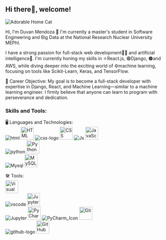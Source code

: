 ## Hi there👋, welcome!

![Adorable Home Cat](https://github.com/user-attachments/assets/6ce06de3-b9cb-45ec-900f-a4ed68c0bc6f)



Hi, I'm Duvan Mendoza 🌟
I'm currently a master's student in Software Engineering and Big Data at the National Research Nuclear University MEPhI.

I have a strong passion for full-stack web development👨‍💻 and artificial intelligence🤖. I'm currently honing my skills in ⚛React.js, 🟢Django, 🟠and AWS, while diving deeper into the exciting world of ⚙machine learning, focusing on tools like Scikit-Learn, Keras, and TensorFlow.

🎯 Career Objective:
My goal is to become a full-stack developer with expertise in Django, React, and Machine Learning—similar to a machine learning engineer. I firmly believe that anyone can learn to program with perseverance and dedication.

### Skills and Tools:
🖥️ Languages and Technologies:  
![html](https://github.com/user-attachments/assets/eca5f7d9-6668-4767-b04c-6160d83ffc65)
<img src="html.png" alt="HTML" width="40" height="40"/>
![css-logo](https://github.com/user-attachments/assets/d89c312d-d4c8-4dc7-9f5a-bfee94775100)
<img src="D:\iconos\HTML5_logo_and_wordmark.svg.png" alt="CSS" width="40" height="40"/> 
![Js](https://github.com/user-attachments/assets/9aa06f3e-f00f-44fb-9a78-173b4bcb3abf)
<img src="D:\iconos\JavaScript-logo.png" alt="JavaScript" width="40" height="40"/>  
![python](https://github.com/user-attachments/assets/0191e936-cb61-4ccb-9bf3-b84c5e0ab4fc)
<img src="D:\iconos\python-logo-only.png" alt="Python" width="40" height="40"/>  
![Mysql](https://github.com/user-attachments/assets/9c4f4169-ad08-4aea-92e1-6502658f1b2a)
<img src="D:\iconos\logo-mysql-170x115.png" alt="MySQL" width="40" height="40"/>  

🛠️ Tools:  
<img src="[URL_VSC_LOGO](https://i.pinimg.com/736x/fb/85/c9/fb85c996bc7b9a7280502cc7fab9e681.jpg)" alt="Visual Studio Code" width="40" height="40"/>  
![vscode](https://github.com/user-attachments/assets/e67646de-1022-48ff-8394-f9e83103d037)
<img src="[URL_JUPYTER_LOGO](https://upload.wikimedia.org/wikipedia/commons/3/38/Jupyter_logo.svg)" alt="Jupyter Notebook" width="40" height="40"/>  
![Jupyter](https://github.com/user-attachments/assets/cedddb03-cb47-4028-87c4-5bdea449bdba)
<img src="[URL_PYCHARM_LOGO](https://upload.wikimedia.org/wikipedia/commons/1/1d/PyCharm_Icon.svg)" alt="PyCharm" width="40" height="40"/> 
![PyCharm_Icon](https://github.com/user-attachments/assets/f9a84608-5499-4704-a274-04a53447f5b8)
<img src="[URL_GIT_LOGO](https://upload.wikimedia.org/wikipedia/commons/e/e0/Git-logo.svg)" alt="Git" width="40" height="40"/>  
![github-logo](https://github.com/user-attachments/assets/f25ec0c9-19d3-42e2-9d95-2835fe8878c4)
<img src="[URL_GITHUB_LOGO](https://cdn-icons-png.flaticon.com/256/25/25231.png)" alt="GitHub" width="40" height="40"/>  

